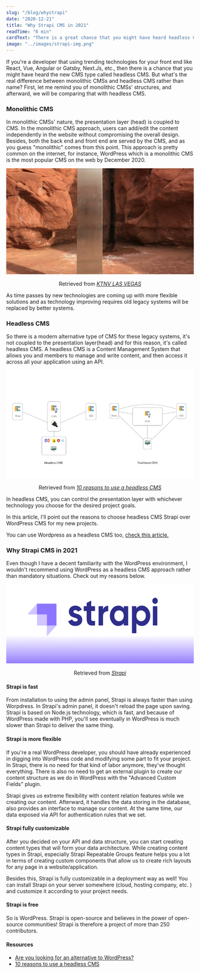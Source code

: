 ```yaml
---
slug: "/blog/whystrapi"
date: "2020-12-21"
title: "Why Strapi CMS in 2021"
readTime: "6 min"
cardText: "There is a great chance that you might have heard headless CMS. In this article, I'm reasoning my favorite one."
image: "../images/strapi-img.png"
---
```


If you're a developer that using trending technologies for your front end like React, Vue, Angular or Gatsby, Next.Js, etc., then there is a chance that you might have heard the new CMS type called headless CMS.
But what's the real difference between monolithic CMSs and headless CMS rather than name?
First, let me remind you of monolithic CMSs' structures, and afterward, we will be comparing that with headless CMS.

### Monolithic CMS

In monolithic CMSs' nature, the presentation layer (head) is coupled to CMS. In the monolithic CMS approach, users can add/edit the content independently in the website without compromising the overall design. Besides, both the back end and front end are served by the CMS, and as you guess "monolithic" comes from this point. This approach is pretty common on the internet, for instance, WordPress which is a monolithic CMS is the most popular CMS on the web by December 2020.

<div>
<img  src="../images/monolith.png" alt="Monolithic CMS"
	title="Monolithic CMS"  />
<p style="text-align:center;">Retrieved from <a style="font-style:italic;" href="https://www.ktnv.com/now-trending/mysterious-monolith-discovered-in-remote-area-of-utah" target="_blank">KTNV LAS VEGAS<a></p>
</div>

As time passes by new technologies are coming up with more flexible solutions and as technology improving requires old legacy systems will be replaced by better systems.

### Headless CMS

So there is a modern alternative type of CMS for these legacy systems, it's not coupled to the presentation layer(head) and for this reason, it's called headless CMS. A headless CMS is a Content Management System that allows you and members to manage and write content, and then access it across all your application using an API.

<div>
<img  src="../images/ss.png" alt="CMS Structures"
	title="CMS Structures"  />
<p style="text-align:center;">Retrieved from <a style="font-style:italic;" href="https://strapi.io/blog/10-reasons-headless-cms" target="_blank">10 reasons to use a headless CMS<a></p>
</div>

In headless CMS, you can control the presentation layer with whichever technology you choose for the desired project goals.

In this article, I'll point out the reasons to choose headless CMS Strapi over WordPress CMS for my new projects.

You can use Wordpress as a headless CMS too, [check this article.](https://medium.com/pixelmatters/from-monolithic-to-headless-how-and-why-we-adapted-our-wordpress-stack-309f0536007e)

### Why Strapi CMS in 2021

Even though I have a decent familiarity with the WordPress environment, I wouldn't recommend using WordPress as a headless CMS approach rather than mandatory situations. Check out my reasons below.

<div>
<img  src="../images/strapi-img.png" alt="Strapi Headless CMS"
	title="Strapi Headless CMS"  />
<p style="text-align:center;">Retrieved from <a style="font-style:italic;" href="https://strapi.io/" target="_blank">Strapi<a></p>
</div>

#### Strapi is fast

From installation to using the admin panel, Strapi is always faster than using Worpdress. In Strapi's admin panel, it doesn't reload the page upon saving. Strapi is based on Node.js technology, which is fast, and because of WordPress made with PHP, you'll see eventually in WordPress is much slower than Strapi to deliver the same thing.

#### Strapi is more flexible

If you're a real WordPress developer, you should have already experienced in digging into WordPress code and modifying some part to fit your project. In Strapi, there is no need for that kind of labor anymore, they've thought everything. There is also no need to get an external plugin to create our content structure as we do in WordPress with the "Advanced Custom Fields" plugin.

Strapi gives us extreme flexibility with content relation features while we creating our content. Afterward, it handles the data storing in the database, also provides an interface to manage our content.
At the same time, our data exposed via API for authentication rules that we set.

#### Strapi fully customizable

After you decided on your API and data structure, you can start creating content types that will form your data architecture. While creating content types in Strapi, especially Strapi Repeatable Groups feature helps you a lot in terms of creating custom components that allow us to create rich layouts for any page in a website/application.

Besides this, Strapi is fully customizable in a deployment way as well! You can install Strapi on your server somewhere (cloud, hosting company, etc. ) and customize it according to your project needs.

#### Strapi is free

So is WordPress. Strapi is open-source and believes in the power of open-source communities! Strapi is therefore a project of more than 250 contributors.

#### Resources

- [Are you looking for an alternative to WordPress?](https://strapi.io/wordpress-alternative)
- [10 reasons to use a headless CMS](https://strapi.io/blog/10-reasons-headless-cms)
